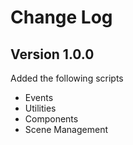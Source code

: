 # Change Log

## Version 1.0.0

Added the following scripts

- Events
- Utilities
- Components
- Scene Management
